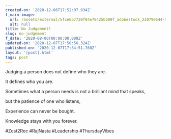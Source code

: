 ```yaml
---
created-on: '2020-12-06T17:52:07.934Z'
f_main-image:
  url: /assets/external/5fce6b7730f94e70425bb09f_adobestock_220790544-min.jpeg
  alt: null
title: No Judgement!
slug: no-judgement
f_date: '2020-08-06T00:00:00.000Z'
updated-on: '2020-12-07T17:50:56.324Z'
published-on: '2020-12-07T17:54:51.760Z'
layout: '[post].html'
tags: post
---
```


Judging a person does not define who they are.

It defines who you are.

Sometimes what a person needs is not a brilliant mind that speaks, 

but the patience of one who listens,

Experience can never be bought.

Knowledge stays with you forever.

#Zest2Rec #RajNasta #Leadership #ThursdayVibes
